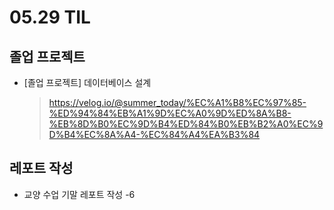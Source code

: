 <h1> 05.29 TIL </h1>

## 졸업 프로젝트
- [졸업 프로젝트] 데이터베이스 설계 
  > https://velog.io/@summer_today/%EC%A1%B8%EC%97%85-%ED%94%84%EB%A1%9D%EC%A0%9D%ED%8A%B8-%EB%8D%B0%EC%9D%B4%ED%84%B0%EB%B2%A0%EC%9D%B4%EC%8A%A4-%EC%84%A4%EA%B3%84

## 레포트 작성

- 교양 수업 기말 레포트 작성 -6